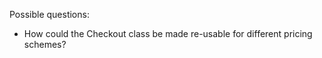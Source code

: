 Possible questions:

- How could the Checkout class be made re-usable for different pricing schemes?